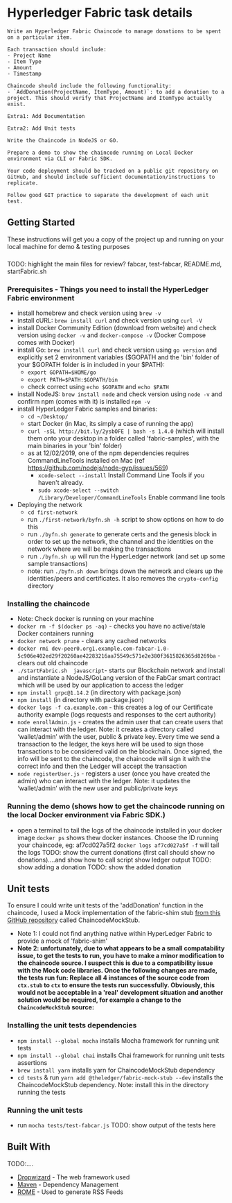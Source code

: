 # Hyperledger Fabric task details

```
Write an Hyperledger Fabric Chaincode to manage donations to be spent on a particular item.

Each transaction should include:
- Project Name
- Item Type
- Amount
- Timestamp

Chaincode should include the following functionality:
- `AddDonation(ProjectName, ItemType, Amount)`: to add a donation to a project. This should verify that ProjectName and ItemType actually exist.

Extra1: Add Documentation

Extra2: Add Unit tests

Write the Chaincode in NodeJS or GO.

Prepare a demo to show the chaincode running on Local Docker environment via CLI or Fabric SDK.
    
Your code deployment should be tracked on a public git repository on GitHub, and should include sufficient documentation/instructions to replicate. 

Follow good GIT practice to separate the development of each unit test.
```

## Getting Started

These instructions will get you a copy of the project up and running on your local machine for demo & testing purposes

### 
TODO: highlight the main files for review? fabcar, test-fabcar, README.md, startFabric.sh

### Prerequisites - Things you need to install the HyperLedger Fabric environment

- install homebrew and check version using `brew -v`
- install cURL: `brew install curl` and check version using `curl -V`
- install Docker Community Edition (download from website) and check version using `docker -v` and `docker-compose -v` (Docker Compose comes with Docker)
- install Go: `brew install curl` and check version using `go version` and explicitly set 2 environment variables ($GOPATH and the 'bin' folder of your $GOPATH folder is in included in your $PATH):
    - `export GOPATH=$HOME/go`
    - `export PATH=$PATH:$GOPATH/bin`
    - check correct using `echo $GOPATH` and `echo $PATH`
- install NodeJS: `brew install node` and check version using `node -v` and confirm npm (comes with it) is installed `npm -v`
- install HyperLedger Fabric samples and binaries:
    - `cd ~/Desktop/` 
    - start Docker (in Mac, its simply a case of running the app)
    - `curl -sSL http://bit.ly/2ysbOFE | bash -s 1.4.0` (which will install them onto your desktop in a folder called 'fabric-samples', with the main binaries in your 'bin' folder)
    - as at 12/02/2019, one of the npm dependencies requires CommandLineTools installed on Mac (ref https://github.com/nodejs/node-gyp/issues/569)
        - `xcode-select --install` Install Command Line Tools if you haven't already.
        - `sudo xcode-select --switch /Library/Developer/CommandLineTools` Enable command line tools
- Deploying the network
    - `cd first-network`
    - run `./first-network/byfn.sh -h` script to show options on how to do this
    - run `./byfn.sh generate` to generate certs and the genesis block  in order to set up the network, the channel and the identities on the network where we will be making the transactions
    - run  `./byfn.sh up` will run the HyperLedger network (and set up some sample transactions)
    - note: run `./byfn.sh down` brings down the network and clears up the identities/peers and certificates. It also removes the `crypto-config` directory

### Installing the chaincode
- Note: Check docker is running on your machine
- `docker rm -f $(docker ps -aq)` - checks you have no active/stale Docker containers running
- `docker network prune` - clears any cached networks
- `docker rmi dev-peer0.org1.example.com-fabcar-1.0-5c906e402ed29f20260ae42283216aa75549c571e2e380f3615826365d8269ba` - clears out old chaincode
- `./startFabric.sh  javascript`- starts our Blockchain network and install and instantiate a NodeJS/GoLang version of the FabCar smart contract which will be used by our application to access the ledger
- `npm install grpc@1.14.2`  (in directory with package.json)
- `npm install` (in directory with package.json)
- `docker logs -f ca.example.com` - this creates a log of our Certificate authority example (logs requests and responses to the cert authority)
- `node enrollAdmin.js` - creates the admin user that can create users that can interact with the ledger. Note: it creates a directory called ‘wallet/admin’ with the user, public & private key. Every time we send a transaction to the ledger, the keys here will be used to sign those transactions to be considered valid on the blockchain. Once signed, the info will be sent to the chaincode, the chaincode will sign it with the correct info and then the Ledger will accept the transaction
- `node registerUser.js` - registers a user (once you have created the admin) who can interact with the ledger. Note: it updates the ‘wallet/admin’  with the new user and public/private keys

### Running the demo (shows how to get the chaincode running on the local Docker environment via Fabric SDK.)
- open a terminal to tail the logs of the chaincode installed in your docker image
    `docker ps` shows thew docker instances. Choose the ID running your chaincode, eg: af7cd027a5f2
    `docker logs af7cd027a5f -f` will tail the logs
TODO: show the current donations (first call should show no donations)....and show how to call script show ledger output
TODO: show adding a donation
TODO: show the added donation

## Unit tests
To ensure I could write unit tests of the 'addDonation' function in the chaincode, I used a Mock implementation of the 
fabric-shim stub [from this GitHub repository](https://github.com/wearetheledger/fabric-mock-stub) called ChaincodeMockStub.

 - Note 1: I could not find anything native within HyperLedger Fabric to provide a mock of 'fabric-shim'
 - **Note 2: unfortunately, due to what appears to be a small compatability issue, to get the tests to run,
 you have to make a minor modification to the chaincode source. I suspect this is due to a compatibility issue with the Mock code libraries.
 Once the following changes are made, the tests run fun:
 Replace all 4 instances of the source code from `ctx.stub` to `ctx` to ensure the tests run successfully. 
 Obviously, this would not be acceptable in a 'real' development situation and another
 solution would be required, for example a change to the `ChaincodeMockStub` source:**

### Installing the unit tests dependencies
- `npm install --global mocha` installs Mocha framework for running unit tests
- `npm install --global chai` installs Chai framework for running unit tests assertions
- `brew install yarn` installs yarn for ChaincodeMockStub dependency
- `cd tests` & run `yarn add @theledger/fabric-mock-stub --dev` installs the ChaincodeMockStub dependency. Note: install this in the directory running the tests

### Running the unit tests
- run `mocha tests/test-fabcar.js`
TODO: show output of the tests here

## Built With
TODO:....
* [Dropwizard](http://www.dropwizard.io/1.0.2/docs/) - The web framework used
* [Maven](https://maven.apache.org/) - Dependency Management
* [ROME](https://rometools.github.io/rome/) - Used to generate RSS Feeds

